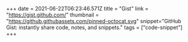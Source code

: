 +++
date = 2021-06-22T06:23:46.571Z
title = "Gist"
link = "https://gist.github.com/"
thumbnail = "https://github.githubassets.com/pinned-octocat.svg"
snippet="GitHub Gist: instantly share code, notes, and snippets."
tags = ["code-snippet"]
+++
